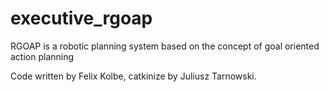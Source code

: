 executive_rgoap
===============

RGOAP is a robotic planning system based on the concept of goal oriented action planning 

Code written by Felix Kolbe, catkinize by Juliusz Tarnowski.




